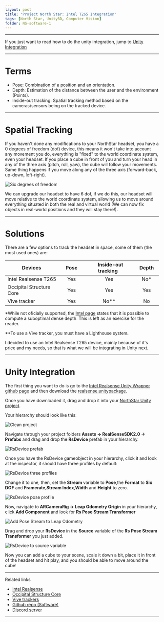 ```yaml
---
layout: post
title: "Project North Star: Intel T265 Integration"
tags: [North Star, Unity3D, Computer Vision]
folder: NS-software-1
---
```


***

If you just want to read how to do the unity integration, jump to [Unity Integration](#UnityIntegration)

***

# Terms

* Pose: Combination of a position and an orientation.
* Depth: Estimation of the distance between the user and the environment (Points).
* Inside-out tracking: Spatial tracking method based on the cameras/sensors being on the tracked device.



***

# Spatial Tracking

If you haven't done any modifications to your NorthStar headset, you have a 0 degrees of freedom (dof) device, this means it won't take into account any movement you do, everything is "fixed" to the world coordinate system, even your headset. If you place a cube in front of you and turn your head in any of the three axis (pitch, roll, yaw), the cube will follow your movements. Same thing happens if you move along any of the three axis (forward-back, up-down, left-right).

![Six degrees of freedom](./../images/NS-software-1/6DOF_en.jpg)

We can upgrade our headset to have 6 dof, if we do this, our headset will move relative to the world coordinate system, allowing us to move around everything situated in both the real and virtual world (We can now fix objects in real-world positions and they will stay there!).

***

# Solutions 

There are a few options to track the headset in space, some of them (the most used ones) are:

|&nbsp;&nbsp;**Devices**&nbsp;&nbsp;&nbsp;|&nbsp;&nbsp;&nbsp;**Pose**&nbsp;&nbsp;&nbsp;|&nbsp;&nbsp;**Inside-out tracking**&nbsp;&nbsp;|&nbsp;&nbsp;**Depth**&nbsp;&nbsp;|
|--------------------------------|:-------------:|:------:|:------:|
| Intel Realsense T265           |      Yes      |   Yes  |   No*  |
| Occipital Structure Core       |      Yes      |   Yes  |   Yes  |
| Vive tracker                   |      Yes      |  No**  |   No   |


*While not oficially supported, the [Intel page](https://www.intelrealsense.com/tracking-camera-t265/) states that it is possible to compute a suboptimal dense depth. This is left as an exercise for the reader.

**To use a Vive tracker, you must have a Lighthouse system.

I decided to use an Intel Realsense T265 device, mainly because of it's price and my needs, so that is what we will be integrating in Unity next.

***

# <a name="UnityIntegration"></a>Unity Integration

The first thing you want to do is go to the [Intel Realsense Unity Wrapper github page](https://github.com/IntelRealSense/librealsense/tree/master/wrappers/unity) and then download the [realsense.unitypackage](https://github.com/IntelRealSense/librealsense/releases/download/v2.20.0/realsense.unitypackage).

Once you have downloaded it, drag and drop it into your [NorthStar Unity project](https://github.com/leapmotion/ProjectNorthStar/tree/master/Software).

Your hierarchy should look like this:

![Clean project](./../images/NS-software-1/base_hierarchy.jpg)

Navigate through your project folders **Assets -> RealSenseSDK2.0 -> Prefabs** and drag and drop the **RsDevice** prefab in your hierarchy.

![RsDevice prefab](./../images/NS-software-1/RsDevice.jpg)

Once you have the RsDevice gameobject in your hierarchy, click it and look at the inspector, it should have three profiles by default:

![RsDevice three profiles](./../images/NS-software-1/RsDevice3Profiles.jpg)

Change it to one, then, set the **Stream** variable to **Pose**,the **Format** to **Six DOF** and **Framerate**,**Stream Index**,**Width** and **Height** to zero.

![RsDevice pose profile](./../images/NS-software-1/RsDevice1Profile.jpg)

Now, navigate to **ARCameraRig -> Leap Odometry Origin** in your hierarchy, click **Add Component** and look for **Rs Pose Stream Transformer**

![Add Pose Stream to Leap Odometry](./../images/NS-software-1/AddComponent.jpg)

Drag and drop your **RsDevice** in the **Source** variable of the **Rs Pose Stream Transformer** you just added. 

![RsDevice to source variable](./../images/NS-software-1/SourceVariable.jpg)

Now you can add a cube to your scene, scale it down a bit, place it in front of the headset and hit play, and you should be able to move around the cube!

***

Related links
+ [Intel Realsense](https://www.intelrealsense.com/)
+ [Occipital Structure Core](https://structure.io/structure-core)
+ [Vive trackers](https://www.vive.com/us/vive-tracker/)
+ [Github repo (Software)](https://github.com/leapmotion/ProjectNorthStar/tree/master/Software) 
+ [Discord server](https://discordapp.com/invite/ATPm9Fy)

***
